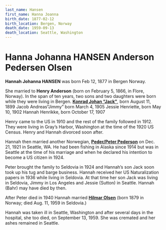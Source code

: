 ```yaml
---
last_name: Hansen
first_name: Hanna Joanna
birth_date: 1877-02-12
birth_location: Bergen, Norway
death_date: 1959-09-13
death_location: Seattle, Washington
---
```

# Hanna Johanna HANSEN Anderson Pedersen Olsen


**Hannah Johanna HANSEN** was born Feb 12, 1877 in Bergen Norway. 

She married to **Henry Anderson** (born on February 5, 1866, in Flore, Norway). In the span of ten years, two sons and two daughters were born while they were living  in Bergen. 
[**Konrad Johan “Jack”**](./Anderson_Jack_Conrad_Sr.md), born August 11, 1899
Jacob Andreas“Jimmy” born March 4, 1905
Jessie Henriette, born May 10, 1902
Hannah Henrikke, born October 17, 1907

Henry came to the US in 1910 and the rest of the family followed in 1912. They were living in Gray’s Harbor, Washington at the time of the 1920 US Census. Henry and Hannah divorced soon after. 

Hannah then married another Norwegian, [**Peder/Peter Pederson**](./Pederson_Peter_Emanuel.md) on Dec. 21, 1921 in Seattle, WA.  He had been fishing in Alaska since 1914 but was in Seattle at the time of his marriage and when he declared his intention to become a US citizen in 1924.

Peter brought the family to Seldovia in 1924 and Hannah’s son Jack soon took up his tug and barge business. 
Hannah received her US Naturalization papers in 1936 while living in Seldovia. At that time her son Jack was living in Seldovia, Jimmy in Los Angeles and Jessie (Sutton) in Seattle. Hannah (Bahr) may have died by then.

After Peter died in 1940 Hannah married [**Hilmar Olsen**](./Olsen_Hilmar.md) (born 1879 in Norway; died Aug. 11, 1959 in Seldovia.)

Hannah was taken ill in Seattle, Washington and after several days in the hospital, she too died, on September 13, 1959.  She was cremated  and her ashes remained in Seattle.
